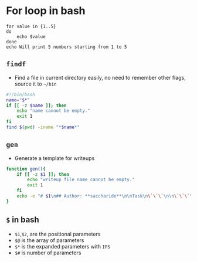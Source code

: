 # For loop in bash
```
for value in {1..5}
do
    echo $value
done
echo Will print 5 numbers starting from 1 to 5
```
## `findf`
* Find a file in current directory easily, no need to remember other flags, source it to `~/bin`
```bash
#!/bin/bash
name="$*"
if [[ -z $name ]]; then
    echo "name cannot be empty."
    exit 1
fi
find $(pwd) -iname "*$name*"
```

## `gen`
* Generate a template for writeups
```bash
function gen(){
    if [[ -z $1 ]]; then
        echo "writeup file name cannot be empty."
        exit 1
    fi
    echo -e "# $1\n## Author: **saccharide**\n\nTask\n\`\`\`\n\n\`\`\`\n\n## Approach\n\n## Flag\n\`\`" > "$1.md"
}
```

## `$` in bash
* `$1`,`$2`, are the positional parameters
* `$@` is the array of parameters
* `$*` is the expanded parameters with `IFS`
* `$#` is number of parameters

